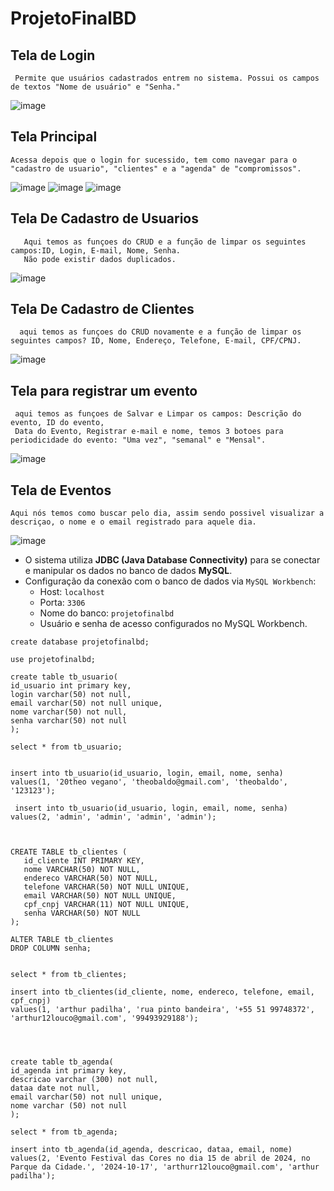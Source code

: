 # ProjetoFinalBD

## Tela de Login

     Permite que usuários cadastrados entrem no sistema. Possui os campos de textos "Nome de usuário" e "Senha."
    
    
  ![image](https://github.com/user-attachments/assets/0f92a632-3fd0-44c7-8dfc-2f04c7398e4e)

## Tela Principal

    Acessa depois que o login for sucessido, tem como navegar para o "cadastro de usuario", "clientes" e a "agenda" de "compromissos".

  ![image](https://github.com/user-attachments/assets/9b7812b1-5042-487c-aac0-7f591bbaa102)
  ![image](https://github.com/user-attachments/assets/47b3e02f-5b63-4c96-9cf7-ac089bb80298)
  ![image](https://github.com/user-attachments/assets/db13ad82-03a1-472f-9345-8e1f64d9345b)

  ## Tela De Cadastro de Usuarios
  
       Aqui temos as funçoes do CRUD e a função de limpar os seguintes campos:ID, Login, E-mail, Nome, Senha. 
       Não pode existir dados duplicados.
  
![image](https://github.com/user-attachments/assets/9a55d6aa-cc31-4d4c-8917-ffed57880eef)

## Tela De Cadastro de Clientes
      aqui temos as funçoes do CRUD novamente e a função de limpar os seguintes campos? ID, Nome, Endereço, Telefone, E-mail, CPF/CPNJ.

![image](https://github.com/user-attachments/assets/1230dd4e-96e7-4939-b2be-35310d4b4beb)

## Tela para registrar um evento
     aqui temos as funçoes de Salvar e Limpar os campos: Descrição do evento, ID do evento, 
     Data do Evento, Registrar e-mail e nome, temos 3 botoes para periodicidade do evento: "Uma vez", "semanal" e "Mensal". 

![image](https://github.com/user-attachments/assets/fc73f4b1-60d3-48b3-95cd-794edb701912)

## Tela de Eventos
    Aqui nós temos como buscar pelo dia, assim sendo possivel visualizar a descriçao, o nome e o email registrado para aquele dia. 
![image](https://github.com/user-attachments/assets/299b6b16-f3ce-43f6-b5e2-31dc00a52445)


    
- O sistema utiliza **JDBC (Java Database Connectivity)** para se conectar e manipular os dados no banco de dados **MySQL**.
- Configuração da conexão com o banco de dados via `MySQL Workbench`:
    - Host: `localhost`
    - Porta: `3306`
    - Nome do banco: `projetofinalbd`
    - Usuário e senha de acesso configurados no MySQL Workbench.
 ```
create database projetofinalbd;

use projetofinalbd;

create table tb_usuario(
id_usuario int primary key,
login varchar(50) not null,
email varchar(50) not null unique,
nome varchar(50) not null,
senha varchar(50) not null
);

select * from tb_usuario;

 
 insert into tb_usuario(id_usuario, login, email, nome, senha) 
 values(1, '20theo vegano', 'theobaldo@gmail.com', 'theobaldo', '123123');
 
  insert into tb_usuario(id_usuario, login, email, nome, senha) 
 values(2, 'admin', 'admin', 'admin', 'admin');
 
 
 
CREATE TABLE tb_clientes (
    id_cliente INT PRIMARY KEY,
    nome VARCHAR(50) NOT NULL,
    endereco VARCHAR(50) NOT NULL,
    telefone VARCHAR(50) NOT NULL UNIQUE,
    email VARCHAR(50) NOT NULL UNIQUE,
    cpf_cnpj VARCHAR(11) NOT NULL UNIQUE,
    senha VARCHAR(50) NOT NULL
);

ALTER TABLE tb_clientes
DROP COLUMN senha;


select * from tb_clientes;

insert into tb_clientes(id_cliente, nome, endereco, telefone, email, cpf_cnpj) 
values(1, 'arthur padilha', 'rua pinto bandeira', '+55 51 99748372', 'arthur12louco@gmail.com', '99493929188');




create table tb_agenda(
id_agenda int primary key,
descricao varchar (300) not null,
dataa date not null,
email varchar(50) not null unique,
nome varchar (50) not null
);

select * from tb_agenda;	

insert into tb_agenda(id_agenda, descricao, dataa, email, nome) 
values(2, 'Evento Festival das Cores no dia 15 de abril de 2024, no Parque da Cidade.', '2024-10-17', 'arthurr12louco@gmail.com', 'arthur padilha');
